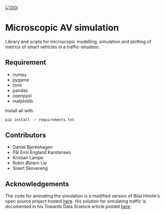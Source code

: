 [![DOI](https://zenodo.org/badge/457325425.svg)](https://zenodo.org/badge/latestdoi/457325425)

# Microscopic AV simulation
Library and scipts for microscopic modelling, simulation and plotting of metrics of smart vehicles in a traffic-situation.

## Requirement
- numpy
- pygame
- toml
- pandas
- openpyxl
- matplotlib

Install all with 
```bash
pip install -r requirements.txt
```

## Contributors
- Daniel Bjerkehagen
- Pål Emil England Karstensen
- Kristian Lampe
- Robin Østern Lie
- Sivert Skovereng

## Acknowledgements
The code for animating the simulation is a modified version of Bilal Himite's open source project hosted [here](https://github.com/BilHim/trafficSimulator). His solution for simulating traffic is documented in his Towards Data Science article posted [here](https://towardsdatascience.com/simulating-traffic-flow-in-python-ee1eab4dd20f).
